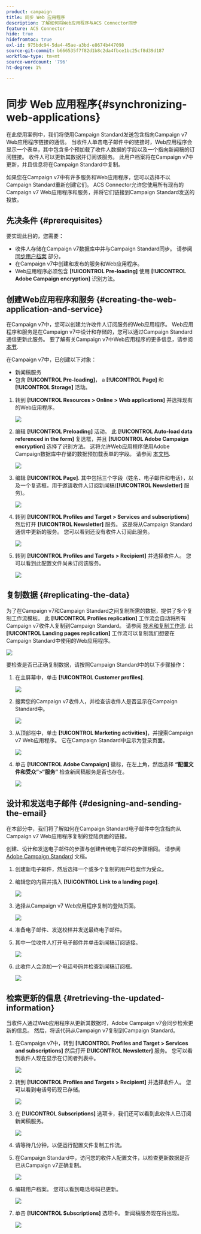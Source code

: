 ```yaml
---
product: campaign
title: 同步 Web 应用程序
description: 了解如何将Web应用程序与ACS Connector同步
feature: ACS Connector
hide: true
hidefromtoc: true
exl-id: 975bdc94-5da4-45ae-a3bd-e8674b447098
source-git-commit: b666535f7f82d1b8c2da4fbce1bc25cf8d39d187
workflow-type: tm+mt
source-wordcount: '796'
ht-degree: 1%

---
```


# 同步 Web 应用程序{#synchronizing-web-applications}



在此使用案例中，我们将使用Campaign Standard发送包含指向Campaign v7 Web应用程序链接的通信。 当收件人单击电子邮件中的链接时，Web应用程序会显示一个表单，其中包含多个预加载了收件人数据的字段以及一个指向新闻稿的订阅链接。 收件人可以更新其数据并订阅该服务。 此用户档案将在Campaign v7中更新，并且信息将在Campaign Standard中复制。

如果您在Campaign v7中有许多服务和Web应用程序，您可以选择不以Campaign Standard重新创建它们。 ACS Connector允许您使用所有现有的Campaign v7 Web应用程序和服务，并将它们链接到Campaign Standard发送的投放。

## 先决条件 {#prerequisites}

要实现此目的，您需要：

* 收件人存储在Campaign v7数据库中并与Campaign Standard同步。 请参阅 [同步用户档案](../../integrations/using/synchronizing-profiles.md) 部分。
* 在Campaign v7中创建和发布的服务和Web应用程序。
* Web应用程序必须包含 **[!UICONTROL Pre-loading]** 使用 **[!UICONTROL Adobe Campaign encryption]** 识别方法。

## 创建Web应用程序和服务 {#creating-the-web-application-and-service}

在Campaign v7中，您可以创建允许收件人订阅服务的Web应用程序。 Web应用程序和服务是在Campaign v7中设计和存储的，您可以通过Campaign Standard通信更新此服务。 要了解有关Campaign v7中Web应用程序的更多信息，请参阅 [本节](../../web/using/adding-fields-to-a-web-form.md#subscription-checkboxes).

在Campaign v7中，已创建以下对象：

* 新闻稿服务
* 包含 **[!UICONTROL Pre-loading]**， a **[!UICONTROL Page]** 和 **[!UICONTROL Storage]** 活动。

1. 转到 **[!UICONTROL Resources > Online > Web applications]** 并选择现有的Web应用程序。

   ![](assets/acs_connect_lp_2.png)

1. 编辑 **[!UICONTROL Preloading]** 活动。 此 **[!UICONTROL Auto-load data referenced in the form]** 复选框，并且 **[!UICONTROL Adobe Campaign encryption]** 选择了识别方法。 这将允许Web应用程序使用Adobe Campaign数据库中存储的数据预加载表单的字段。 请参阅 [本文档](../../web/using/publishing-a-web-form.md#pre-loading-the-form-data).

   ![](assets/acs_connect_lp_4.png)

1. 编辑 **[!UICONTROL Page]**. 其中包括三个字段（姓名、电子邮件和电话），以及一个复选框，用于邀请收件人订阅新闻稿(**[!UICONTROL Newsletter]** 服务)。

   ![](assets/acs_connect_lp_3.png)

1. 转到 **[!UICONTROL Profiles and Target > Services and subscriptions]** 然后打开 **[!UICONTROL Newsletter]** 服务。 这是将从Campaign Standard通信中更新的服务。 您可以看到还没有收件人订阅此服务。

   ![](assets/acs_connect_lp_5.png)

1. 转到 **[!UICONTROL Profiles and Targets > Recipient]** 并选择收件人。 您可以看到此配置文件尚未订阅该服务。

   ![](assets/acs_connect_lp_6.png)

## 复制数据 {#replicating-the-data}

为了在Campaign v7和Campaign Standard之间复制所需的数据，提供了多个复制工作流模板。 此 **[!UICONTROL Profiles replication]** 工作流会自动将所有Campaign v7收件人复制到Campaign Standard。 请参阅 [技术和复制工作流](../../integrations/using/acs-connector-principles-and-data-cycle.md#technical-and-replication-workflows). 此 **[!UICONTROL Landing pages replication]** 工作流可以复制我们想要在Campaign Standard中使用的Web应用程序。

![](assets/acs_connect_lp_1.png)

要检查是否已正确复制数据，请按照Campaign Standard中的以下步骤操作：

1. 在主屏幕中，单击 **[!UICONTROL Customer profiles]**.

   ![](assets/acs_connect_lp_7.png)

1. 搜索您的Campaign v7收件人，并检查该收件人是否显示在Campaign Standard中。

   ![](assets/acs_connect_lp_8.png)

1. 从顶部栏中，单击 **[!UICONTROL Marketing activities]**，并搜索Campaign v7 Web应用程序。 它在Campaign Standard中显示为登录页面。

   ![](assets/acs_connect_lp_9.png)

1. 单击 **[!UICONTROL Adobe Campaign]** 徽标，在左上角，然后选择 **“配置文件和受众”>“服务”** 检查新闻稿服务是否也存在。

   ![](assets/acs_connect_lp_10.png)

## 设计和发送电子邮件 {#designing-and-sending-the-email}

在本部分中，我们将了解如何在Campaign Standard电子邮件中包含指向从Campaign v7 Web应用程序复制的登陆页面的链接。

创建、设计和发送电子邮件的步骤与创建传统电子邮件的步骤相同。 请参阅 [Adobe Campaign Standard](https://experienceleague.adobe.com/docs/campaign-standard/using/campaign-standard-home.html?lang=zh-Hans) 文档。

1. 创建新电子邮件，然后选择一个或多个复制的用户档案作为受众。
1. 编辑您的内容并插入 **[!UICONTROL Link to a landing page]**.

   ![](assets/acs_connect_lp_12.png)

1. 选择从Campaign v7 Web应用程序复制的登陆页面。

   ![](assets/acs_connect_lp_13.png)

1. 准备电子邮件、发送校样并发送最终电子邮件。
1. 其中一位收件人打开电子邮件并单击新闻稿订阅链接。

   ![](assets/acs_connect_lp_14.png)

1. 此收件人会添加一个电话号码并检查新闻稿订阅框。

   ![](assets/acs_connect_lp_15.png)

## 检索更新的信息 {#retrieving-the-updated-information}

当收件人通过Web应用程序从更新其数据时，Adobe Campaign v7会同步检索更新的信息。 然后，将该代码从Campaign v7复制到Campaign Standard。

1. 在Campaign v7中，转到 **[!UICONTROL Profiles and Target > Services and subscriptions]** 然后打开 **[!UICONTROL Newsletter]** 服务。 您可以看到收件人现在显示在订阅者列表中。

   ![](assets/acs_connect_lp_16.png)

1. 转到 **[!UICONTROL Profiles and Targets > Recipient]** 并选择收件人。 您可以看到电话号码现已存储。

   ![](assets/acs_connect_lp_17.png)

1. 在 **[!UICONTROL Subscriptions]** 选项卡，我们还可以看到此收件人已订阅新闻稿服务。

   ![](assets/acs_connect_lp_18.png)

1. 请等待几分钟，以便运行配置文件复制工作流。
1. 在Campaign Standard中，访问您的收件人配置文件，以检查更新数据是否已从Campaign v7正确复制。

   ![](assets/acs_connect_lp_19.png)

1. 编辑用户档案。 您可以看到电话号码已更新。

   ![](assets/acs_connect_lp_20.png)

1. 单击 **[!UICONTROL Subscriptions]** 选项卡。 新闻稿服务现在将出现。

   ![](assets/acs_connect_lp_21.png)
